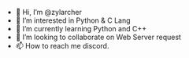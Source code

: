 - 👋 Hi, I’m @zylarcher
- 👀 I’m interested in Python & C Lang
- 🌱 I’m currently learning Python and C++
- 💞️ I’m looking to collaborate on Web Server request
- 📫 How to reach me discord.

<!---
hi!
--->

